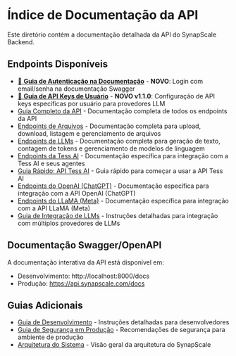 # Índice de Documentação da API
Este diretório contém a documentação detalhada da API do SynapScale Backend.

## Endpoints Disponíveis
- [🔐 **Guia de Autenticação na Documentação**](./docs_authentication_guide.md) - **NOVO**: Login com email/senha na documentação Swagger
- [🔑 **Guia de API Keys de Usuário**](./user_variables_api_keys_guide.md) - **NOVO v1.1.0**: Configuração de API keys específicas por usuário para provedores LLM
- [Guia Completo da API](./API_GUIDE.md) - Documentação completa de todos os endpoints da API
- [Endpoints de Arquivos](./files_endpoints.md) - Documentação completa para upload, download, listagem e gerenciamento de arquivos
- [Endpoints de LLMs](./llm/endpoints.md) - Documentação completa para geração de texto, contagem de tokens e gerenciamento de modelos de linguagem
- [Endpoints da Tess AI](./llm/tess_endpoints.md) - Documentação específica para integração com a Tess AI e seus agentes
- [Guia Rápido: API Tess AI](./llm/tess_quick_guide.md) - Guia rápido para começar a usar a API Tess AI
- [Endpoints do OpenAI (ChatGPT)](./llm/openai_endpoints.md) - Documentação específica para integração com a API OpenAI (ChatGPT)
- [Endpoints do LLaMA (Meta)](./llm/llama_endpoints.md) - Documentação específica para integração com a API LLaMA (Meta)
- [Guia de Integração de LLMs](./llm/integration_guide.md) - Instruções detalhadas para integração com múltiplos provedores de LLMs

## Documentação Swagger/OpenAPI
A documentação interativa da API está disponível em:
- Desenvolvimento: http://localhost:8000/docs
- Produção: https://api.synapscale.com/docs

## Guias Adicionais
- [Guia de Desenvolvimento](../development_guide.md) - Instruções detalhadas para desenvolvedores
- [Guia de Segurança em Produção](../security_production.md) - Recomendações de segurança para ambiente de produção
- [Arquitetura do Sistema](../architecture.md) - Visão geral da arquitetura do SynapScale
